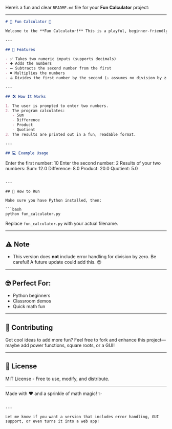 Here’s a fun and clear `README.md` file for your **Fun Calculator** project:

---

```markdown
# 🎉 Fun Calculator 🧮

Welcome to the **Fun Calculator!** This is a playful, beginner-friendly Python program that lets users perform basic arithmetic operations—**addition**, **subtraction**, **multiplication**, and **division**—on two numbers. Designed with humor and emojis to make math a little more exciting! 😄

---

## 🚀 Features

- ✅ Takes two numeric inputs (supports decimals)
- ➕ Adds the numbers
- ➖ Subtracts the second number from the first
- ✖️ Multiplies the numbers
- ➗ Divides the first number by the second (⚠️ assumes no division by zero)

---

## 🛠️ How It Works

1. The user is prompted to enter two numbers.
2. The program calculates:
   - Sum
   - Difference
   - Product
   - Quotient
3. The results are printed out in a fun, readable format.

---

## 💻 Example Usage

```

Enter the first number: 10
Enter the second number: 2
Results of your two numbers:
Sum: 12.0
Difference: 8.0
Product: 20.0
Quotient: 5.0

````

---

## 📁 How to Run

Make sure you have Python installed, then:

```bash
python fun_calculator.py
````

Replace `fun_calculator.py` with your actual filename.

---

## ⚠️ Note

* This version does **not** include error handling for division by zero. Be careful! A future update could add this. 😉

---

## 🤓 Perfect For:

* Python beginners
* Classroom demos
* Quick math fun

---

## 🥳 Contributing

Got cool ideas to add more fun? Feel free to fork and enhance this project—maybe add power functions, square roots, or a GUI!

---

## 📜 License

MIT License - Free to use, modify, and distribute.

---

Made with ❤️ and a sprinkle of math magic! ✨

```

---

Let me know if you want a version that includes error handling, GUI support, or even turns it into a web app!
```
